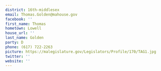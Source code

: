 ```yaml
---
district: 16th-middlesex
email: Thomas.Golden@mahouse.gov
facebook: ''
first_name: Thomas
hometown: Lowell
house_url: ''
last_name: Golden
party: D
phone: (617) 722-2263
picture: https://malegislature.gov/Legislators/Profile/170/TAG1.jpg
twitter: ''
website: ''
---
```

